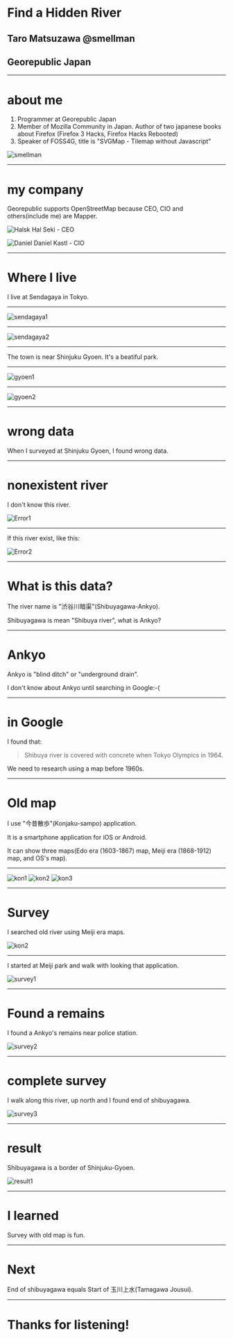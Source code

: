 # Find a Hidden River
## Taro Matsuzawa @smellman
## Georepublic Japan

---

# about me
1. Programmer at Georepublic Japan
2. Member of Mozilla Community in Japan. Author of two japanese books about Firefox (Firefox 3 Hacks, Firefox Hacks Rebooted)
3. Speaker of FOSS4G, title is "SVGMap - Tilemap without Javascript"

![smellman](./images/smellman.jpg)

---
# my company
Georepublic supports OpenStreetMap because CEO, CIO and others(include me) are Mapper.

![Halsk](./images/halsk.png)
Hal Seki - CEO

![Daniel](./images/daniel.png)
Daniel Kastl - CIO

---
# Where I live
I live at Sendagaya in Tokyo.

---

![sendagaya1](./images/sendagaya_1.jpg)

---

![sendagaya2](./images/sendagaya_2.jpg)

---

The town is near Shinjuku Gyoen. It's a beatiful park.

---

![gyoen1](./images/gyoen_1.jpg)

---

![gyoen2](./images/gyoen_2.jpg)

---


# wrong data
When I surveyed at Shinjuku Gyoen, I found wrong data.

---

# nonexistent river
I don't know this river.

![Error1](./images/error_1.png)

---

If this river exist, like this:

![Error2](./images/error_2.jpg)

---

# What is this data?
The river name is "渋谷川暗渠"(Shibuyagawa-Ankyo).

Shibuyagawa is mean "Shibuya river", what is Ankyo?

---
# Ankyo
Ankyo is "blind ditch" or "underground drain".

I don't know about Ankyo until searching in Google:-(

---

# in Google

I found that:

> Shibuya river is covered with concrete when Tokyo Olympics in 1964.

We need to research using a map before 1960s.

---
# Old map

I use "今昔散歩"(Konjaku-sampo) application.

It is a smartphone application for iOS or Android.

It can show three maps(Edo era (1603-1867) map, Meiji era (1868-1912) map, and OS's map).

---

![kon1](./images/kon_1.jpg)
![kon2](./images/kon_2.jpg)
![kon3](./images/kon_3.jpg)

---

# Survey
I searched old river using Meiji era maps.

![kon2](./images/kon_2.jpg)

---

I started at Meiji park and walk with looking that application.

![survey1](./images/survey_1.jpg)

---

# Found a remains

I found a Ankyo's remains near police station.

![survey2](./images/survey_2.jpg)

---

# complete survey

I walk along this river, up north and I found end of shibuyagawa.

![survey3](./images/survey_3.jpg)

---

# result

Shibuyagawa is a border of Shinjuku-Gyoen.

![result1](./images/result_1.jpg)

---

# I learned

Survey with old map is fun.

---

# Next

End of shibuyagawa equals Start of 玉川上水(Tamagawa Jousui).



---
# Thanks for listening!
